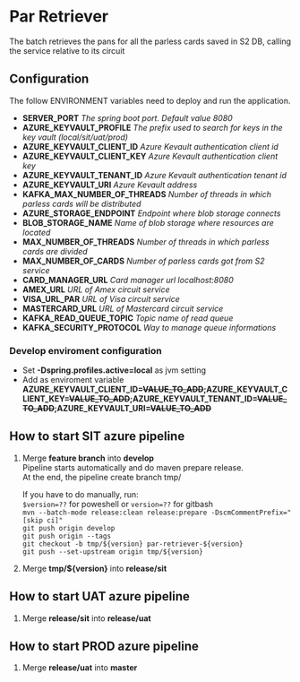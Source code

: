 # Par Retriever
The batch retrieves the pans for all the parless cards saved in S2 DB, calling the service relative to its circuit

## Configuration
The follow ENVIRONMENT variables need to deploy and run the application.

- **SERVER_PORT** *The spring boot port. Default value 8080*
- **AZURE_KEYVAULT_PROFILE** *The prefix used to search for keys in the key vault (local/sit/uat/prod)*
- **AZURE_KEYVAULT_CLIENT_ID** *Azure Kevault authentication client id*
- **AZURE_KEYVAULT_CLIENT_KEY** *Azure Kevault authentication client key*
- **AZURE_KEYVAULT_TENANT_ID** *Azure Kevault authentication tenant id*
- **AZURE_KEYVAULT_URI** *Azure Kevault address*
- **KAFKA_MAX_NUMBER_OF_THREADS** *Number of threads in which parless cards will be distributed*
- **AZURE_STORAGE_ENDPOINT** *Endpoint where blob storage connects*
- **BLOB_STORAGE_NAME** *Name of blob storage where resources are located*
- **MAX_NUMBER_OF_THREADS** *Number of threads in which parless cards are divided*
- **MAX_NUMBER_OF_CARDS** *Number of parless cards got from S2 service*
- **CARD_MANAGER_URL** *Card manager url localhost:8080*
- **AMEX_URL** *URL of Amex circuit service*
- **VISA_URL_PAR** *URL of Visa circuit service*
- **MASTERCARD_URL** *URL of Mastercard circuit service*
- **KAFKA_READ_QUEUE_TOPIC** *Topic name of read queue*
- **KAFKA_SECURITY_PROTOCOL** *Way to manage queue informations*

### Develop enviroment configuration
- Set **-Dspring.profiles.active=local** as jvm setting
- Add as enviroment variable **AZURE_KEYVAULT_CLIENT_ID=~~VALUE_TO_ADD~~;AZURE_KEYVAULT_CLIENT_KEY=~~VALUE_TO_ADD~~;AZURE_KEYVAULT_TENANT_ID=~~VALUE_TO_ADD~~;AZURE_KEYVAULT_URI=~~VALUE_TO_ADD~~**

## How to start SIT azure pipeline

1. Merge **feature branch** into **develop**<br>
   Pipeline starts automatically and do maven prepare release.<br>
   At the end, the pipeline create branch tmp/<version><br>

   If you have to do manually, run:<br>
   `$version=??` for poweshell or `version=??` for gitbash<br>
   `mvn --batch-mode release:clean release:prepare -DscmCommentPrefix="[skip ci]"`<br>
   `git push origin develop`<br>
   `git push origin --tags`<br>
   `git checkout -b tmp/${version} par-retriever-${version}`<br>
   `git push --set-upstream origin tmp/${version}`<br>

2. Merge **tmp/${version}** into **release/sit**

## How to start UAT azure pipeline

1. Merge **release/sit** into **release/uat**

## How to start PROD azure pipeline

1. Merge **release/uat** into **master**
